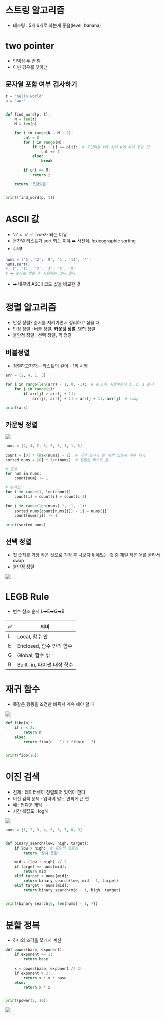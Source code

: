 # 스트링 알고리즘
- 테스팅 : 5개 6개로 하는게 좋음(level, banana)

# two pointer
- 인덱싱 두 번 함
- 아닌 경우를 찾아냄

## 문자열 포함 여부 검사하기
~~~python
t = 'hello world'
p = 'wor'


def find_word(p, t):
    N = len(t)
    M = len(p)

    for i in range(N - M + 1):
        cnt = 0
        for j in range(M):
            if t[i + j] == p[j]:  # 포인터를 t에 하나 p에 하나 두는 것
                cnt += 1
            else:
                break

        if cnt == M:
            return i

    return '못찾았음'


print(find_word(p, t))
~~~

# ASCII 값
- 'a' < 'c' ✅ True가 되는 이유
- 문자열 리스트가 sort 되는 이유 ➡️ 사전식, lexicographic sorting
- 주의❗
~~~python
nums = ['5', '2', '9', '1', '11', '4']
nums.sort()
# '1', '11', '2', '4', '5', '9'
# ➡️ 숫자로 변환 후 사용하는 것이 좋다
~~~
- ➡️ 내부의 ASCII 코드 값을 비교한 것

# 정렬 알고리즘
- 안정 정렬? 순서를 지켜가면서 정리하고 싶을 때
- 안정 정렬 : 버블 정렬, **카운팅 정렬**, 병합 정렬
- 불안정 정렬 : 선택 정렬, 퀵 정렬

## 버블정렬
- 정렬하고자하는 리스트의 길이 - 1회 시행
~~~python
arr = [2, 4, 1, 3]

for i in range(len(arr) - 1, 0, -1):  # 총 3회 시행하는데 3, 2, 1 순서
    for j in range(i):
        if arr[j] > arr[j + 1]:
            arr[j], arr[j + 1] = arr[j + 1], arr[j]  # swap

print(arr)
~~~

## 카운팅 정렬

<img src="img/1.jpeg" />

~~~python
nums = [4, 4, 2, 3, 5, 5, 1, 1, 5]

count = [0] * (max(nums) + 1)  # 각각 숫자가 몇 개씩 있는지 개수 세기
sorted_nums = [0] * len(nums)  # 정렬된 리스트 틀

# 집계
for num in nums:
    count[num] += 1

# 누적합
for i in range(1, len(count)):
    count[i] = count[i] + count[i-1]
    
for j in range(len(nums)-1, -1, -1):
    sorted_nums[count[nums[j]] - 1] = nums[j]
    count[nums[j]] -= 1
    
print(sorted_nums)
~~~


## 선택 정렬
- 첫 숫자를 가장 작은 것으로 가정 후 나보다 뒤에있는 것 중 제일 작은 애를 골라서 swap
- 불안정 정렬

<img src="img/2.jpeg" />

# LEGB Rule
- 변수 참조 순서 L➡️E➡️G➡️B

|✅|의미|
|---|---|
|L|Local, 함수 안|
|E|Enclosed, 함수 안의 함수|
|G|Global, 함수 밖|
|B|Built-in, 파이썬 내장 함수|

# 재귀 함수
- 똑같은 행동을 조건만 바꿔서 계속 해야 할 때

<img src="img/3.jpeg" />

~~~python
def fibo(n):
    if n < 2:
        return n
    else:
        return fibo(n - 1) + fibo(n - 2)


print(fibo(10))
~~~

# 이진 검색
- 전제 : 데이터셋이 정렬되어 있어야 한다
- 이진 검색 문제 : 입력이 말도 안되게 큰 편
- 예 : 업다운 게임
- 시간 복잡도 : logN

<img src="img/4.jpeg" />

~~~python
nums = [1, 2, 3, 4, 5, 6, 7, 8, 9]


def binary_search(low, high, target):
    if low > high:  # 포인터 크로스
        return '찾지 못함'

    mid = (low + high) // 2
    if target == nums[mid]:
        return mid
    elif target < nums[mid]:
        return binary_search(low, mid - 1, target)
    elif target > nums[mid]:
        return binary_search(mid + 1, high, target)


print(binary_search(0, len(nums) - 1, 7))
~~~

# 분할 정복
- 하나의 조각을 쪼개서 계산
~~~python
def power(base, exponent):
    if exponent == 1:
        return base

    x = power(base, exponent // 2)
    if exponent % 2:
        return x * x * base
    else:
        return x * x


print(power(2, 10))
~~~

<img src="img/5.jpeg" />